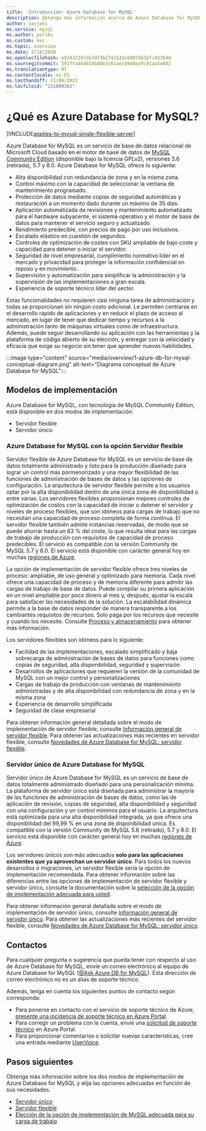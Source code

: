 ```yaml
---
title: 'Introducción: Azure Database for MySQL'
description: Obtenga más información acerca de Azure Database for MySQL, que es un servicio de base de datos relacional de Microsoft Cloud basado en MySQL Community Edition.
author: savjani
ms.service: mysql
ms.author: pariks
ms.custom: mvc
ms.topic: overview
ms.date: 3/18/2020
ms.openlocfilehash: e93432347de7df3b2743143c68078b3dfc853848
ms.sourcegitcommit: 591ffa464618b8bb3c6caec49a0aa9c91aa5e882
ms.translationtype: HT
ms.contentlocale: es-ES
ms.lasthandoff: 11/06/2021
ms.locfileid: "131894362"
---
```

# <a name="what-is-azure-database-for-mysql"></a>¿Qué es Azure Database for MySQL?

[!INCLUDE[applies-to-mysql-single-flexible-server](includes/applies-to-mysql-single-flexible-server.md)]

Azure Database for MySQL es un servicio de base de datos relacional de Microsoft Cloud basado en el motor de base de datos de [MySQL Community Edition](https://www.mysql.com/products/community/) (disponible bajo la licencia GPLv2), versiones 5.6 (retirada), 5.7 y 8.0. Azure Database for MySQL ofrece lo siguiente:

- Alta disponibilidad con redundancia de zona y en la misma zona.
- Control máximo con la capacidad de seleccionar la ventana de mantenimiento programado.
- Protección de datos mediante copias de seguridad automáticas y restauración a un momento dado durante un máximo de 35 días.
- Aplicación automatizada de revisiones y mantenimiento automatizado para el hardware subyacente, el sistema operativo y el motor de base de datos para mantener el servicio seguro y actualizado.
- Rendimiento predecible, con precios de pago por uso inclusivos.
- Escalado elástico en cuestión de segundos.
- Controles de optimización de costes con SKU ampliable de bajo coste y capacidad para detener o iniciar el servidor.
- Seguridad de nivel empresarial, cumplimiento normativo líder en el mercado y privacidad para proteger la información confidencial en reposo y en movimiento.
- Supervisión y automatización para simplificar la administración y la supervisión de las implementaciones a gran escala.
- Experiencia de soporte técnico líder del sector.

Estas funcionalidades no requieren casi ninguna tarea de administración y todas se proporcionan sin ningún costo adicional. Le permiten centrarse en el desarrollo rápido de aplicaciones y en reducir el plazo de acceso al mercado, en lugar de tener que dedicar tiempo y recursos a la administración tanto de máquinas virtuales como de infraestructura. Además, puede seguir desarrollando su aplicación con las herramientas y la plataforma de código abierto de su elección, y entregar con la velocidad y eficacia que exige su negocio sin tener que aprender nuevas habilidades.

:::image type="content" source="media/overview/1-azure-db-for-mysql-conceptual-diagram.png" alt-text="Diagrama conceptual de Azure Database for MySQL":::

## <a name="deployment-models"></a>Modelos de implementación

Azure Database for MySQL, con tecnología de MySQL Community Edition, está disponible en dos modos de implementación:
- Servidor flexible
- Servidor único 

### <a name="azure-database-for-mysql---flexible-server"></a>Azure Database for MySQL con la opción Servidor flexible

Servidor flexible de Azure Database for MySQL es un servicio de base de datos totalmente administrado y listo para la producción diseñado para lograr un control más pormenorizado y una mayor flexibilidad de las funciones de administración de bases de datos y las opciones de configuración. La arquitectura de servidor flexible permite a los usuarios optar por la alta disponibilidad dentro de una única zona de disponibilidad o entre varias. Los servidores flexibles proporcionan mejores controles de optimización de costos con la capacidad de iniciar o detener el servidor y niveles de proceso flexibles, que son idóneos para cargas de trabajo que no necesitan una capacidad de proceso completa de forma continua. El servidor flexible también admite instancias reservadas, de modo que se puede ahorrar hasta un 63 % del coste, lo que resulta ideal para las cargas de trabajo de producción con requisitos de capacidad de proceso predecibles. El servicio es compatible con la versión Community de MySQL 5.7 y 8.0. El servicio está disponible con carácter general hoy en muchas [regiones de Azure](flexible-server/overview.md#azure-regions).

La opción de implementación de servidor flexible ofrece tres niveles de proceso: ampliable, de uso general y optimizado para memoria. Cada nivel ofrece una capacidad de proceso y de memoria diferente para admitir las cargas de trabajo de base de datos. Puede compilar su primera aplicación en un nivel ampliable por poco dinero al mes y, después, ajustar la escala para satisfacer las necesidades de la solución. La escalabilidad dinámica permite a la base de datos responder de manera transparente a los cambiantes requisitos de recursos. Solo paga por los recursos que necesite y cuando los necesite. Consulte [Proceso y almacenamiento](flexible-server/concepts-compute-storage.md) para obtener más información.

Los servidores flexibles son idóneos para lo siguiente:
- Facilidad de las implementaciones, escalado simplificado y baja sobrecarga de administración de bases de datos para funciones como copias de seguridad, alta disponibilidad, seguridad y supervisión
- Desarrollos de aplicaciones que requieren la versión de la comunidad de MySQL con un mejor control y personalizaciones
- Cargas de trabajo de producción con ventanas de mantenimiento administradas y de alta disponibilidad con redundancia de zona y en la misma zona
- Experiencia de desarrollo simplificada 
- Seguridad de clase empresarial

Para obtener información general detallada sobre el modo de implementación de servidor flexible, consulte [Información general de servidor flexible](flexible-server/overview.md). Para obtener las actualizaciones más recientes en servidor flexible, consulte [Novedades de Azure Database for MySQL: servidor flexible](flexible-server/whats-new.md).

### <a name="azure-database-for-mysql---single-server"></a>Servidor único de Azure Database for MySQL 

Servidor único de Azure Database for MySQL es un servicio de base de datos totalmente administrado diseñado para una personalización mínima. La plataforma de servidor único está diseñada para administrar la mayoría de las funciones de administración de bases de datos, como las de aplicación de revisión, copias de seguridad, alta disponibilidad y seguridad con una configuración y un control mínimos para el usuario. La arquitectura está optimizada para una alta disponibilidad integrada, ya que ofrece una disponibilidad del 99,99 % en una zona de disponibilidad única. Es compatible con la versión Community de MySQL 5.6 (retirado), 5.7 y 8.0. El servicio está disponible con carácter general hoy en muchas [regiones de Azure](https://azure.microsoft.com/global-infrastructure/services/).

Los servidores únicos son más adecuados **solo para las aplicaciones existentes que ya aprovechan un servidor único**. Para todos los nuevos desarrollos o migraciones, un servidor flexible sería la opción de implementación recomendada. Para obtener información sobre las diferencias entre las opciones de implementación de servidor flexible y servidor único, consulte la documentación sobre la [selección de la opción de implementación adecuada para usted](select-right-deployment-type.md).

Para obtener información general detallada sobre el modo de implementación de servidor único, consulte [Información general de servidor único](single-server-overview.md). Para obtener las actualizaciones más recientes del servidor flexible, consulte [Novedades de Azure Database for MySQL: servidor único](single-server-whats-new.md).

## <a name="contacts"></a>Contactos
Para cualquier pregunta o sugerencia que pueda tener con respecto al uso de Azure Database for MySQL, envíe un correo electrónico al equipo de Azure Database for MySQL ([@Ask Azure DB for MySQL](mailto:AskAzureDBforMySQL@service.microsoft.com)). Esta dirección de correo electrónico no es un alias de soporte técnico.

Además, tenga en cuenta los siguientes puntos de contacto según corresponda:

- Para ponerse en contacto con el servicio de soporte técnico de Azure, [presente una incidencia de soporte técnico en Azure Portal](https://portal.azure.com/?#blade/Microsoft_Azure_Support/HelpAndSupportBlade).
- Para corregir un problema con la cuenta, envíe una [solicitud de soporte técnico](https://ms.portal.azure.com/#blade/Microsoft_Azure_Support/HelpAndSupportBlade/newsupportrequest) en Azure Portal.
- Para proporcionar comentarios o solicitar nuevas características, cree una entrada mediante [UserVoice](https://feedback.azure.com/d365community/forum/47b1e71d-ee24-ec11-b6e6-000d3a4f0da0).

## <a name="next-steps"></a>Pasos siguientes

Obtenga más información sobre los dos modos de implementación de Azure Database for MySQL y elija las opciones adecuadas en función de sus necesidades.

- [Servidor único](single-server/index.yml)
- [Servidor flexible](flexible-server/index.yml)
- [Elección de la opción de implementación de MySQL adecuada para su carga de trabajo](select-right-deployment-type.md)
